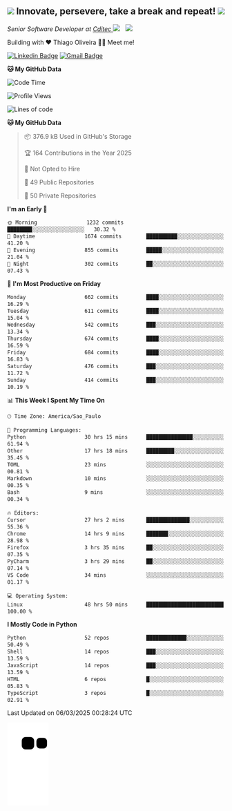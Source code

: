 <h2><img src="https://emojis.slackmojis.com/emojis/images/1531849430/4246/blob-sunglasses.gif?1531849430" width="30"/> Innovate, persevere, take a break and repeat! <img src="https://media.giphy.com/media/12oufCB0MyZ1Go/giphy.gif" width="50"></h2>
<img align='right' src="https://media.giphy.com/media/M9gbBd9nbDrOTu1Mqx/giphy.gif" width="230">
<p><em>Senior Software Developer at <a href="https://www.cditec.com.br/">Cditec
</a><img src="https://media.giphy.com/media/WUlplcMpOCEmTGBtBW/giphy.gif" width="30"> 
</em></p>



Building with ❤️ Thiago Oliveira 👋🏽 Meet me!

[![Linkedin Badge](https://img.shields.io/badge/-Thiago-blue?style=flat-square&logo=Linkedin&logoColor=white&link=https://www.linkedin.com/in/tgmarinho/)](https://www.linkedin.com/in/thiagoceconelo/) 
[![Gmail Badge](https://img.shields.io/badge/-thiceconelo@gmail.com-c14438?style=flat-square&logo=Gmail&logoColor=white&link=mailto:thiceconelo@gmail.com)](mailto:thiceconelo@gmail.com)

</em></p>

<!-- <span style="height ">
![Anurag's GitHub stats](https://github-readme-stats.vercel.app/api?username=arthurspk&show_icons=true&theme=tokyonight)
</span> -->

**🐱 My GitHub Data** 
<!--START_SECTION:waka-->
![Code Time](http://img.shields.io/badge/Code%20Time-2%2C720%20hrs%2057%20mins-blue)

![Profile Views](http://img.shields.io/badge/Profile%20Views-0-blue)

![Lines of code](https://img.shields.io/badge/From%20Hello%20World%20I%27ve%20Written-5.7%20million%20lines%20of%20code-blue)

**🐱 My GitHub Data** 

> 📦 376.9 kB Used in GitHub's Storage 
 > 
> 🏆 164 Contributions in the Year 2025
 > 
> 🚫 Not Opted to Hire
 > 
> 📜 49 Public Repositories 
 > 
> 🔑 50 Private Repositories 
 > 
**I'm an Early 🐤** 

```text
🌞 Morning                1232 commits        ████████░░░░░░░░░░░░░░░░░   30.32 % 
🌆 Daytime                1674 commits        ██████████░░░░░░░░░░░░░░░   41.20 % 
🌃 Evening                855 commits         █████░░░░░░░░░░░░░░░░░░░░   21.04 % 
🌙 Night                  302 commits         ██░░░░░░░░░░░░░░░░░░░░░░░   07.43 % 
```
📅 **I'm Most Productive on Friday** 

```text
Monday                   662 commits         ████░░░░░░░░░░░░░░░░░░░░░   16.29 % 
Tuesday                  611 commits         ████░░░░░░░░░░░░░░░░░░░░░   15.04 % 
Wednesday                542 commits         ███░░░░░░░░░░░░░░░░░░░░░░   13.34 % 
Thursday                 674 commits         ████░░░░░░░░░░░░░░░░░░░░░   16.59 % 
Friday                   684 commits         ████░░░░░░░░░░░░░░░░░░░░░   16.83 % 
Saturday                 476 commits         ███░░░░░░░░░░░░░░░░░░░░░░   11.72 % 
Sunday                   414 commits         ███░░░░░░░░░░░░░░░░░░░░░░   10.19 % 
```


📊 **This Week I Spent My Time On** 

```text
🕑︎ Time Zone: America/Sao_Paulo

💬 Programming Languages: 
Python                   30 hrs 15 mins      ███████████████░░░░░░░░░░   61.94 % 
Other                    17 hrs 18 mins      █████████░░░░░░░░░░░░░░░░   35.45 % 
TOML                     23 mins             ░░░░░░░░░░░░░░░░░░░░░░░░░   00.81 % 
Markdown                 10 mins             ░░░░░░░░░░░░░░░░░░░░░░░░░   00.35 % 
Bash                     9 mins              ░░░░░░░░░░░░░░░░░░░░░░░░░   00.34 % 

🔥 Editors: 
Cursor                   27 hrs 2 mins       ██████████████░░░░░░░░░░░   55.36 % 
Chrome                   14 hrs 9 mins       ███████░░░░░░░░░░░░░░░░░░   28.98 % 
Firefox                  3 hrs 35 mins       ██░░░░░░░░░░░░░░░░░░░░░░░   07.35 % 
PyCharm                  3 hrs 29 mins       ██░░░░░░░░░░░░░░░░░░░░░░░   07.14 % 
VS Code                  34 mins             ░░░░░░░░░░░░░░░░░░░░░░░░░   01.17 % 

💻 Operating System: 
Linux                    48 hrs 50 mins      █████████████████████████   100.00 % 
```

**I Mostly Code in Python** 

```text
Python                   52 repos            █████████████░░░░░░░░░░░░   50.49 % 
Shell                    14 repos            ███░░░░░░░░░░░░░░░░░░░░░░   13.59 % 
JavaScript               14 repos            ███░░░░░░░░░░░░░░░░░░░░░░   13.59 % 
HTML                     6 repos             █░░░░░░░░░░░░░░░░░░░░░░░░   05.83 % 
TypeScript               3 repos             █░░░░░░░░░░░░░░░░░░░░░░░░   02.91 % 
```




 Last Updated on 06/03/2025 00:28:24 UTC
<!--END_SECTION:waka-->

![Snake animation](https://github.com/rafaballerini/rafaballerini/blob/output/github-contribution-grid-snake.svg)


<!---
ceconelo/ceconelo is a ✨ special ✨ repository because its `README.md` (this file) appears on your GitHub profile.
You can click the Preview link to take a look at your changes.
--->
